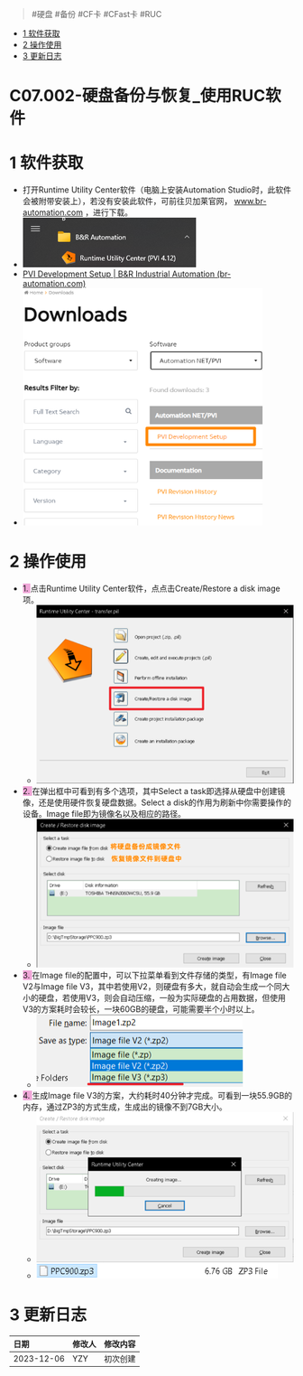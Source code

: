 > #硬盘 #备份 #CF卡 #CFast卡 #RUC

- [1 软件获取](#1%20%E8%BD%AF%E4%BB%B6%E8%8E%B7%E5%8F%96)
- [2 操作使用](#2%20%E6%93%8D%E4%BD%9C%E4%BD%BF%E7%94%A8)
- [3 更新日志](#3%20%E6%9B%B4%E6%96%B0%E6%97%A5%E5%BF%97)

# C07.002-硬盘备份与恢复_使用RUC软件

# 1 软件获取

- 打开Runtime Utility Center软件（电脑上安装Automation Studio时，此软件会被附带安装上），若没有安装此软件，可前往贝加莱官网， www.br-automation.com ，进行下载。
- ![](FILES/002硬盘备份与恢复_使用RUC软件/image-20231206232203922.png)
- [PVI Development Setup | B&R Industrial Automation (br-automation.com)](https://www.br-automation.com/en/downloads/software/automation-netpvi/pvi-development-setup/)
- ![](FILES/002硬盘备份与恢复_使用RUC软件/image-20231206231357931.png)

# 2 操作使用

- <span style="background:#F0A7D8">1. </span>点击Runtime Utility Center软件，点点击Create/Restore a disk image项。
    - ![](FILES/002硬盘备份与恢复_使用RUC软件/image-20231206231525469.png)
- <span style="background:#F0A7D8">2. </span>在弹出框中可看到有多个选项，其中Select a task即选择从硬盘中创建镜像，还是使用硬件恢复硬盘数据。Select a disk的作用为刷新中你需要操作的设备。Image file即为镜像名以及相应的路径。
    - ![](FILES/002硬盘备份与恢复_使用RUC软件/image-20231206231708822.png)
- <span style="background:#F0A7D8">3. </span>在Image file的配置中，可以下拉菜单看到文件存储的类型，有Image file V2与Image file V3，其中若使用V2，则硬盘有多大，就自动会生成一个同大小的硬盘，若使用V3，则会自动压缩，一般为实际硬盘的占用数据，但使用V3的方案耗时会较长，一块60GB的硬盘，可能需要半个小时以上。
    - ![](FILES/002硬盘备份与恢复_使用RUC软件/image-20231206231726441.png)
- <span style="background:#F0A7D8">4. </span>生成Image file V3的方案，大约耗时40分钟才完成。可看到一块55.9GB的内存，通过ZP3的方式生成，生成出的镜像不到7GB大小。
    - ![](FILES/002硬盘备份与恢复_使用RUC软件/image-20231206231748019.png)
    - ![](FILES/002硬盘备份与恢复_使用RUC软件/image-20231206231820695.png)

# 3 更新日志

| 日期         | 修改人 | 修改内容 |
| :--------- | :-- | :--- |
| 2023-12-06 | YZY | 初次创建 |
